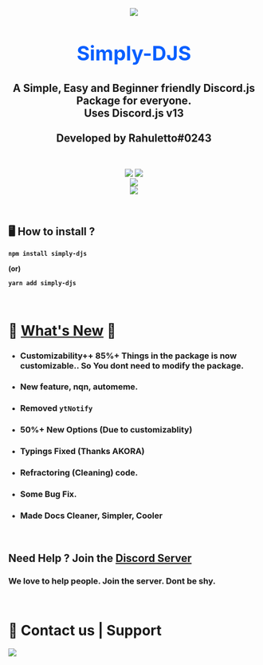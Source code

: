 <p align="center"><img align="center" style="margin-bottom:-6px" src="https://i.imgur.com/kGAUCNo_d.webp?maxwidth=128&fidelity=grand"></p>


<h2 style="font-size:2.5rem; color:#075FFF" align="center">Simply-DJS</h2>

<h2 align="center"> A Simple, Easy and Beginner friendly Discord.js Package for everyone. <br>Uses Discord.js v13<br><br>Developed by Rahuletto#0243</h2>

<br>
<p align="center">
   <a href="https://www.npmjs.com/package/simply-djs"><img src="https://img.shields.io/npm/v/simply-djs.svg?style=flat-square" /></a>
 <a href="https://www.npmjs.com/package/simply-djs"><img src="https://img.shields.io/npm/dt/simply-djs?style=flat-square" /></a><br>
   <a href="https://www.npmjs.com/package/simply-djs"><img src="https://nodei.co/npm/simply-djs.png?downloadRank=true&downloads=true&downloadRank=true&stars=true" /></a><br>
   <a href="https://discord.gg/3JzDV9T5Fn"><img src="https://invidget.switchblade.xyz/3JzDV9T5Fn" /></a>
</p>

<br>

## 🖥️ <b>How to install ?
```
npm install simply-djs
```
   
(or)
```
yarn add simply-djs
```
<br>
 
# 🎉 [What's New](https://simplyd.js.org/docs/new) 🎉
- ### Customizability++ 85%+ Things in the package is now customizable.. So You dont need to modify the package.
- ### New feature, nqn, automeme. 
- ### Removed `ytNotify`
- ### 50%+ New Options (Due to customizablity)
- ### Typings Fixed (Thanks AKORA)
- ### Refractoring (Cleaning) code.
- ### Some Bug Fix.
- ### Made Docs Cleaner, Simpler, Cooler

<br>
   
## **Need Help ? Join the [Discord Server](https://discord.gg/3JzDV9T5Fn)**
### We love to help people. Join the server. Dont be shy.
<br>
   
 <h1>👥 Contact us | Support</h1>
 <p>
<a href="https://discord.gg/3JzDV9T5Fn"><img src="https://media.discordapp.net/attachments/867344514943156254/891314222837936168/9sG4YFfuxxvPzCfcJO6XXnuAAAAAElFTkSuQmCC.png" /></a>
</p>
